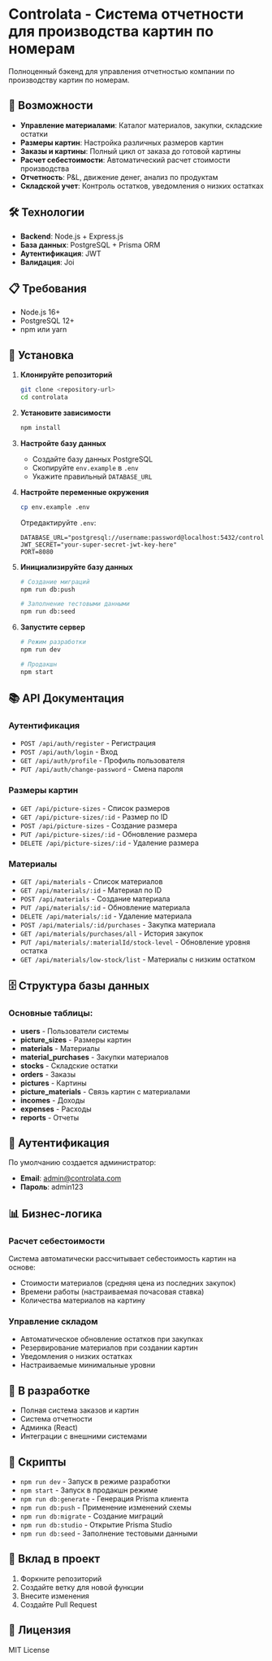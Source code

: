 # Controlata - Система отчетности для производства картин по номерам

Полноценный бэкенд для управления отчетностью компании по производству картин по номерам.

## 🚀 Возможности

- **Управление материалами**: Каталог материалов, закупки, складские остатки
- **Размеры картин**: Настройка различных размеров картин
- **Заказы и картины**: Полный цикл от заказа до готовой картины
- **Расчет себестоимости**: Автоматический расчет стоимости производства
- **Отчетность**: P&L, движение денег, анализ по продуктам
- **Складской учет**: Контроль остатков, уведомления о низких остатках

## 🛠 Технологии

- **Backend**: Node.js + Express.js
- **База данных**: PostgreSQL + Prisma ORM
- **Аутентификация**: JWT
- **Валидация**: Joi

## 📋 Требования

- Node.js 16+
- PostgreSQL 12+
- npm или yarn

## 🔧 Установка

1. **Клонируйте репозиторий**
   ```bash
   git clone <repository-url>
   cd controlata
   ```

2. **Установите зависимости**
   ```bash
   npm install
   ```

3. **Настройте базу данных**
   - Создайте базу данных PostgreSQL
   - Скопируйте `env.example` в `.env`
   - Укажите правильный `DATABASE_URL`

4. **Настройте переменные окружения**
   ```bash
   cp env.example .env
   ```
   
   Отредактируйте `.env`:
   ```env
   DATABASE_URL="postgresql://username:password@localhost:5432/controlata_db"
   JWT_SECRET="your-super-secret-jwt-key-here"
   PORT=8080
   ```

5. **Инициализируйте базу данных**
   ```bash
   # Создание миграций
   npm run db:push
   
   # Заполнение тестовыми данными
   npm run db:seed
   ```

6. **Запустите сервер**
   ```bash
   # Режим разработки
   npm run dev
   
   # Продакшн
   npm start
   ```

## 📚 API Документация

### Аутентификация

- `POST /api/auth/register` - Регистрация
- `POST /api/auth/login` - Вход
- `GET /api/auth/profile` - Профиль пользователя
- `PUT /api/auth/change-password` - Смена пароля

### Размеры картин

- `GET /api/picture-sizes` - Список размеров
- `GET /api/picture-sizes/:id` - Размер по ID
- `POST /api/picture-sizes` - Создание размера
- `PUT /api/picture-sizes/:id` - Обновление размера
- `DELETE /api/picture-sizes/:id` - Удаление размера

### Материалы

- `GET /api/materials` - Список материалов
- `GET /api/materials/:id` - Материал по ID
- `POST /api/materials` - Создание материала
- `PUT /api/materials/:id` - Обновление материала
- `DELETE /api/materials/:id` - Удаление материала
- `POST /api/materials/:id/purchases` - Закупка материала
- `GET /api/materials/purchases/all` - История закупок
- `PUT /api/materials/:materialId/stock-level` - Обновление уровня остатка
- `GET /api/materials/low-stock/list` - Материалы с низким остатком

## 🗄 Структура базы данных

### Основные таблицы:

- **users** - Пользователи системы
- **picture_sizes** - Размеры картин
- **materials** - Материалы
- **material_purchases** - Закупки материалов
- **stocks** - Складские остатки
- **orders** - Заказы
- **pictures** - Картины
- **picture_materials** - Связь картин с материалами
- **incomes** - Доходы
- **expenses** - Расходы
- **reports** - Отчеты

## 🔐 Аутентификация

По умолчанию создается администратор:
- **Email**: admin@controlata.com
- **Пароль**: admin123

## 📊 Бизнес-логика

### Расчет себестоимости

Система автоматически рассчитывает себестоимость картин на основе:
- Стоимости материалов (средняя цена из последних закупок)
- Времени работы (настраиваемая почасовая ставка)
- Количества материалов на картину

### Управление складом

- Автоматическое обновление остатков при закупках
- Резервирование материалов при создании картин
- Уведомления о низких остатках
- Настраиваемые минимальные уровни

## 🚧 В разработке

- Полная система заказов и картин
- Система отчетности
- Админка (React)
- Интеграции с внешними системами

## 📝 Скрипты

- `npm run dev` - Запуск в режиме разработки
- `npm start` - Запуск в продакшн режиме
- `npm run db:generate` - Генерация Prisma клиента
- `npm run db:push` - Применение изменений схемы
- `npm run db:migrate` - Создание миграций
- `npm run db:studio` - Открытие Prisma Studio
- `npm run db:seed` - Заполнение тестовыми данными

## 🤝 Вклад в проект

1. Форкните репозиторий
2. Создайте ветку для новой функции
3. Внесите изменения
4. Создайте Pull Request

## 📄 Лицензия

MIT License
